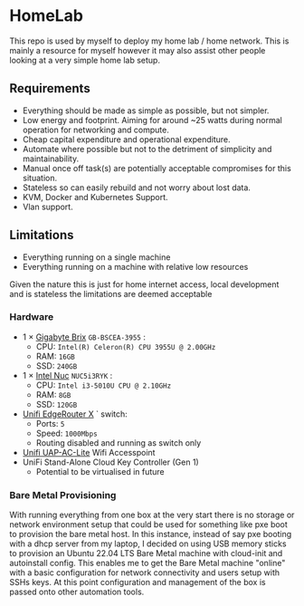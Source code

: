 # HomeLab
This repo is used by myself to deploy my home lab / home network. This is mainly a resource for myself however it may also assist other people looking at a very simple home lab setup.

## Requirements

* Everything should be made as simple as possible, but not simpler.
* Low energy and footprint. Aiming for around ~25 watts during normal operation for networking and compute.
* Cheap capital expenditure and operational expenditure.
* Automate where possible but not to the detriment of simplicity and maintainability.
* Manual once off task(s) are potentially acceptable compromises for this situation.
* Stateless so can easily rebuild and not worry about lost data.
* KVM, Docker and Kubernetes Support.
* Vlan support.

## Limitations

* Everything running on a single machine
* Everything running on a machine with relative low resources

Given the nature this is just for home internet access, local development and is stateless the limitations are deemed acceptable

### Hardware

- 1 × [Gigabyte Brix](https://www.gigabyte.com/uk/Mini-PcBarebone/GB-BSCEA-3955-rev-10#ov) `GB-BSCEA-3955` :
    - CPU: `Intel(R) Celeron(R) CPU 3955U @ 2.00GHz`
    - RAM: `16GB`
    - SSD: `240GB`
- 1 × [Intel Nuc](https://ark.intel.com/content/www/us/en/ark/products/83256/intel-nuc-kit-nuc5i3ryk.html) `NUC5i3RYK` :
    - CPU: `Intel i3-5010U CPU @ 2.10GHz`
    - RAM: `8GB`
    - SSD: `120GB`
- [Unifi EdgeRouter X](https://store.ui.com/collections/operator-edgemax-routers/products/edgerouter-x) ` switch:
    - Ports: `5`
    - Speed: `1000Mbps`
    - Routing disabled and running as switch only
- [Unifi UAP-AC-Lite](https://eu.store.ui.com/products/unifi-ac-lite) Wifi Accesspoint
- UniFi Stand-Alone Cloud Key Controller (Gen 1)
    - Potential to be virtualised in future

### Bare Metal Provisioning

With running everything from one box at the very start there is no storage or network environment setup that could be used for something like pxe boot to provision the bare metal host. In this instance, instead of say pxe booting with a dhcp server from my laptop, I decided on using USB memory sticks to provision an Ubuntu 22.04 LTS Bare Metal machine with cloud-init and autoinstall config. This enables me to get the Bare Metal machine "online" with a basic configuration for network connectivity and users setup with SSHs keys. At this point configuration and management of the box is passed onto other automation tools.
